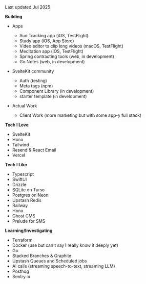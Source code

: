 Last updated Jul 2025

**Building**

- Apps
  - Sun Tracking app (iOS, TestFlight)
  - Study app (iOS, App Store)
  - Video editor to clip long videos (macOS, TestFlight)
  - Meditation app (iOS, TestFlight)
  - Spring contracting tools (web, in development)
  - Go Notes (web, in development)

- SvelteKit community
  - Auth (testing)
  - Meta tags (npm)
  - Component Library (in development)
  - starter template (in development)

- Actual Work
  - Client Work (more marketing but with some app-y full stack)

**Tech I Love**
- SvelteKit
- Hono
- Tailwind
- Resend & React Email
- Vercel

**Tech I Like**
- Typescript
- SwiftUI
- Drizzle
- SQLite on Turso
- Postgres on Neon
- Upstash Redis
- Railway
- Hono
- Ghost CMS
- Prelude for SMS

**Learning/Investigating**
- Terraform
- Docker (use but can't say I really _know_ it deeply yet)
- Go
- Stacked Branches & Graphite
- Upstash Queues and Scheduled jobs
- AI calls (streaming speech-to-text, streaming LLM)
- Posthog
- Sentry.io
